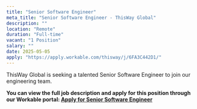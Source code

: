 ```yaml
---
title: "Senior Software Engineer"
meta_title: "Senior Software Engineer - ThisWay Global"
description: ""
location: "Remote"
duration: "Full-time"
vacant: "1 Position"
salary: ""
date: 2025-05-05
apply: "https://apply.workable.com/thisway/j/6FA3C442D1/"
---
```


ThisWay Global is seeking a talented Senior Software Engineer to join our engineering team.

**You can view the full job description and apply for this position through our Workable portal: [Apply for Senior Software Engineer](https://apply.workable.com/thisway/j/6FA3C442D1/)**

